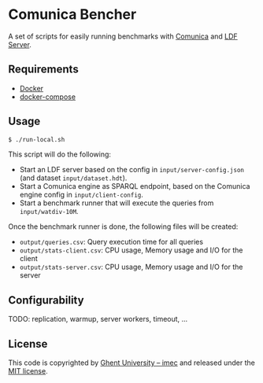 # Comunica Bencher

A set of scripts for easily running benchmarks with [Comunica](https://github.com/comunica/comunica) and [LDF Server](https://github.com/LinkedDataFragments/Server.js).

## Requirements

* [Docker](https://www.docker.com/)
* [docker-compose](https://docs.docker.com/compose/install/)

## Usage

```bash
$ ./run-local.sh
```

This script will do the following:
* Start an LDF server based on the config in `input/server-config.json` (and dataset `input/dataset.hdt`).
* Start a Comunica engine as SPARQL endpoint, based on the Comunica engine config in `input/client-config`.
* Start a benchmark runner that will execute the queries from `input/watdiv-10M`.

Once the benchmark runner is done, the following files will be created:
* `output/queries.csv`: Query execution time for all queries
* `output/stats-client.csv`: CPU usage, Memory usage and I/O for the client
* `output/stats-server.csv`: CPU usage, Memory usage and I/O for the server

## Configurability

TODO: replication, warmup, server workers, timeout, ...

## License
This code is copyrighted by [Ghent University – imec](http://idlab.ugent.be/)
and released under the [MIT license](http://opensource.org/licenses/MIT).
